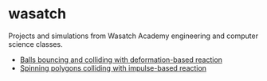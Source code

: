 # wasatch

Projects and simulations from Wasatch Academy engineering and computer science classes.

- [Balls bouncing and colliding with deformation-based reaction](https://zebengberg.github.io/school-projects/javascript/canvas_animations/collision.html)
- [Spinning polygons colliding with impulse-based reaction](https://zebengberg.github.io/school-projects/javascript/canvas_animations/spin.html)
